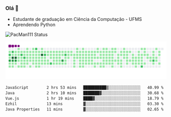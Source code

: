 ### Olá 👋

- Estudante de graduação em Ciência da Computação - UFMS
- Aprendendo Python

![PacMan111 Status](https://github-readme-stats.vercel.app/api?username=pacman111&show_icons=true&theme=gruvbox)
<!--[![Top Linguagens](https://github-readme-stats.vercel.app/api/top-langs/?username=pacman111&layout=compact)](https://github.com/anuraghazra/github-readme-stats) 
-->

![snake gif](https://github.com/PacMan111/PacMan111/blob/output/github-contribution-grid-snake.gif)

<!--START_SECTION:waka-->

```txt
JavaScript        2 hrs 53 mins   ██████████▒░░░░░░░░░░░░░░   40.99 %
Java              2 hrs 10 mins   ███████▓░░░░░░░░░░░░░░░░░   30.68 %
Vue.js            1 hr 19 mins    ████▓░░░░░░░░░░░░░░░░░░░░   18.79 %
Ezhil             13 mins         ▓░░░░░░░░░░░░░░░░░░░░░░░░   03.30 %
Java Properties   11 mins         ▓░░░░░░░░░░░░░░░░░░░░░░░░   02.65 %
```

<!--END_SECTION:waka-->
